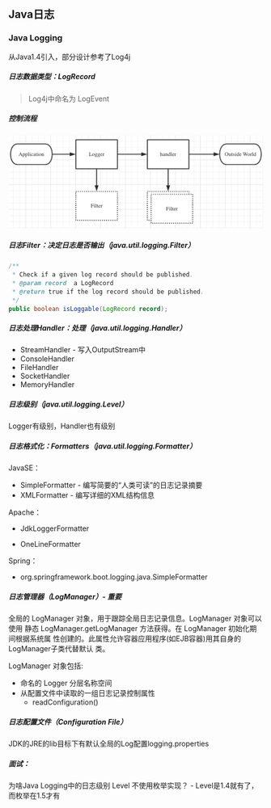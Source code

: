 ## Java日志



### Java Logging

从Java1.4引入，部分设计参考了Log4j



##### 日志数据类型：LogRecord



> Log4j中命名为 LogEvent



##### 控制流程

![image-20210704142120884](assets/image-20210704142120884.png)



##### 日志Filter：决定日志是否输出（java.util.logging.Filter）

```java
/**
 * Check if a given log record should be published.
 * @param record  a LogRecord
 * @return true if the log record should be published.
 */
public boolean isLoggable(LogRecord record);
```



##### 日志处理Handler：处理（java.util.logging.Handler）

- StreamHandler - 写入OutputStream中
- ConsoleHandler
- FileHandler
- SocketHandler
- MemoryHandler



##### 日志级别（java.util.logging.Level）

Logger有级别，Handler也有级别



##### 日志格式化：Formatters（java.util.logging.Formatter）

JavaSE：

- SimpleFormatter - 编写简要的“人类可读”的日志记录摘要
- XMLFormatter - 编写详细的XML结构信息

Apache：

- JdkLoggerFormatter

- OneLineFormatter

Spring：

- org.springframework.boot.logging.java.SimpleFormatter



##### 日志管理器（LogManager）- 重要

全局的 LogManager 对象，用于跟踪全局日志记录信息。LogManager 对象可以使用 静态 LogManager.getLogManager 方法获得。在 LogManager 初始化期间根据系统属 性创建的。此属性允许容器应用程序(如EJB容器)用其自身的LogManager子类代替默认 类。

LogManager 对象包括:

- 命名的 Logger 分层名称空间
- 从配置文件中读取的一组日志记录控制属性
  - readConfiguration()





##### 日志配置文件（Configuration File）

JDK的JRE的lib目标下有默认全局的Log配置logging.properties



##### 面试：

为啥Java Logging中的日志级别 Level 不使用枚举实现？  - Level是1.4就有了，而枚举在1.5才有